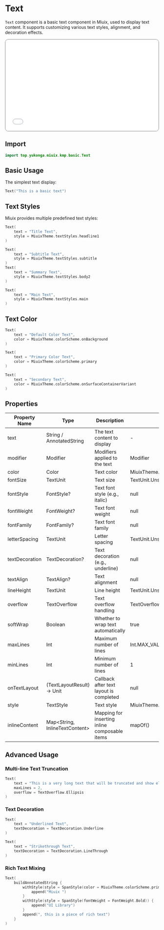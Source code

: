 # Text

`Text` component is a basic text component in Miuix, used to display text content. It supports customizing various text styles, alignment, and decoration effects.

<div style="position: relative; max-width: 700px; height: 300px; border-radius: 10px; overflow: hidden; border: 1px solid #777;">
    <iframe id="demoIframe" style="position: absolute; top: 0; left: 0; width: 100%; height: 100%; border: none;" src="../compose/index.html?id=text" title="Demo" allow="accelerometer; autoplay; clipboard-write; encrypted-media; gyroscope; picture-in-picture; web-share" referrerpolicy="strict-origin-when-cross-origin"></iframe>
</div>

## Import

```kotlin
import top.yukonga.miuix.kmp.basic.Text
```

## Basic Usage

The simplest text display:

```kotlin
Text("This is a basic text")
```

## Text Styles

Miuix provides multiple predefined text styles:

```kotlin
Text(
    text = "Title Text",
    style = MiuixTheme.textStyles.headline1
)

Text(
    text = "Subtitle Text",
    style = MiuixTheme.textStyles.subtitle
)
Text(
    text = "Summary Text",
    style = MiuixTheme.textStyles.body2
)

Text(
    text = "Main Text",
    style = MiuixTheme.textStyles.main
)

```

## Text Color

```kotlin
Text(
    text = "Default Color Text",
    color = MiuixTheme.colorScheme.onBackground
)

Text(
    text = "Primary Color Text",
    color = MiuixTheme.colorScheme.primary
)

Text(
    text = "Secondary Text",
    color = MiuixTheme.colorScheme.onSurfaceContainerVariant
)
```

## Properties

| Property Name  | Type                           | Description                                   | Default Value                       | Required |
| -------------- | ------------------------------ | --------------------------------------------- | ----------------------------------- | -------- |
| text           | String / AnnotatedString       | The text content to display                   | -                                   | Yes      |
| modifier       | Modifier                       | Modifiers applied to the text                 | Modifier                            | No       |
| color          | Color                          | Text color                                    | MiuixTheme.colorScheme.onBackground | No       |
| fontSize       | TextUnit                       | Text size                                     | TextUnit.Unspecified                | No       |
| fontStyle      | FontStyle?                     | Text font style (e.g., italic)                | null                                | No       |
| fontWeight     | FontWeight?                    | Text font weight                              | null                                | No       |
| fontFamily     | FontFamily?                    | Text font family                              | null                                | No       |
| letterSpacing  | TextUnit                       | Letter spacing                                | TextUnit.Unspecified                | No       |
| textDecoration | TextDecoration?                | Text decoration (e.g., underline)             | null                                | No       |
| textAlign      | TextAlign?                     | Text alignment                                | null                                | No       |
| lineHeight     | TextUnit                       | Line height                                   | TextUnit.Unspecified                | No       |
| overflow       | TextOverflow                   | Text overflow handling                        | TextOverflow.Clip                   | No       |
| softWrap       | Boolean                        | Whether to wrap text automatically            | true                                | No       |
| maxLines       | Int                            | Maximum number of lines                       | Int.MAX_VALUE                       | No       |
| minLines       | Int                            | Minimum number of lines                       | 1                                   | No       |
| onTextLayout   | (TextLayoutResult) -> Unit     | Callback after text layout is completed       | null                                | No       |
| style          | TextStyle                      | Text style                                    | MiuixTheme.textStyles.main          | No       |
| inlineContent  | Map<String, InlineTextContent> | Mapping for inserting inline composable items | mapOf()                             | No       |

## Advanced Usage

### Multi-line Text Truncation

```kotlin
Text(
    text = "This is a very long text that will be truncated and show ellipsis when there is not enough space. This is useful for displaying long content summaries.",
    maxLines = 2,
    overflow = TextOverflow.Ellipsis
)
```

### Text Decoration

```kotlin
Text(
    text = "Underlined Text",
    textDecoration = TextDecoration.Underline
)

Text(
    text = "Strikethrough Text",
    textDecoration = TextDecoration.LineThrough
)
```

### Rich Text Mixing

```kotlin
Text(
    buildAnnotatedString {
        withStyle(style = SpanStyle(color = MiuixTheme.colorScheme.primary)) {
            append("Miuix ")
        }
        withStyle(style = SpanStyle(fontWeight = FontWeight.Bold)) {
            append("UI Library")
        }
        append(", this is a piece of rich text")
    }
)
```
